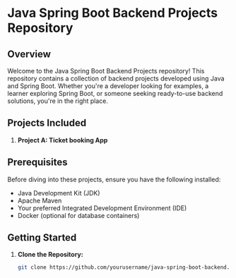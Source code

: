 # Java Spring Boot Backend Projects Repository

## Overview

Welcome to the Java Spring Boot Backend Projects repository! This repository contains a collection of backend projects developed using Java and Spring Boot. Whether you're a developer looking for examples, a learner exploring Spring Boot, or someone seeking ready-to-use backend solutions, you're in the right place.

## Projects Included

1. **Project A: Ticket booking App**
## Prerequisites

Before diving into these projects, ensure you have the following installed:

- Java Development Kit (JDK)
- Apache Maven
- Your preferred Integrated Development Environment (IDE)
- Docker (optional for database containers)

## Getting Started

1. **Clone the Repository:**
   ```bash
   git clone https://github.com/yourusername/java-spring-boot-backend.git

